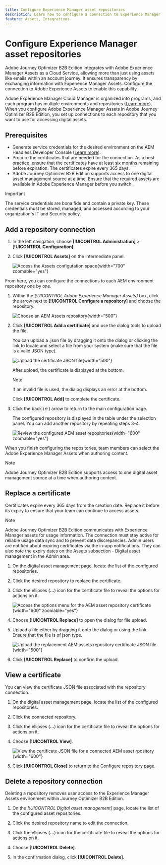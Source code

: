 ```yaml
---
title: Configure Experience Manager asset repositories
description: Learn how to configure a connection to Experience Manager Assets repositories for use in Journey Optimizer B2B Edition content authoring.
feature: Assets, Integrations
---
```

# Configure Experience Manager asset repositories

Adobe Journey Optimizer B2B Edition integrates with Adobe Experience Manager Assets as a Cloud Service, allowing more than just using assets like emails within an account journey. It ensures transparency by exchanging information with Experience Manager Assets. Configure the connection to Adobe Experience Assets to enable this capability.

Adobe Experience Manager Cloud Manager is organized into programs, and each program has multiple environments and repositories ([Learn more](https://experienceleague.adobe.com/en/docs/experience-manager-cloud-service/content/implementing/using-cloud-manager/programs/program-types)). When you configure Adobe Experience Manager Assets in Adobe Journey Optimizer B2B Edition, you set up connections to each repository that you want to use for accessing digital assets.

## Prerequisites

* Generate service credentials for the desired environment on the AEM Headless Developer Console ([Learn more](https://experienceleague.adobe.com/en/docs/experience-manager-learn/getting-started-with-aem-headless/authentication/service-credentials#generate-service-credentials)).
* Procure the certificates that are needed for the connection. As a best practice, ensure that the certificates have at least six months remaining before expiration. The certificates expire every 365 days.
* Adobe Journey Optimizer B2B Edition supports access to one digital asset management source at a time. Ensure that the required assets are available in Adobe Experience Manager before you switch.

>[!IMPORTANT]
>
>The service credentials are bona fide and contain a private key. These credentials must be stored, managed, and accessed according to your organization's IT and Security policy.

## Add a repository connection

1. In the left navigation, choose **[!UICONTROL Administration]** > **[!UICONTROL Configuration]**.

1. Click **[!UICONTROL Assets]** on the intermediate panel.

   ![Access the Assets configutation space](./assets/configuration-assets-aem.png){width="700" zoomable="yes"}

<!--   The default digital asset management option is configured as `Adobe Marketo Engage`.
-->
   From here, you can configure the connections to each AEM environment repository one by one.

1. Within the _[!UICONTROL Adobe Experience Manager Assets]_ box, click the arrow next to **[!UICONTROL Configure a repository]** and choose the repository.

   ![Choose an AEM Assets repository](./assets/configure-assets-aem-choose-respository.png){width="500"}

1. Click **[!UICONTROL Add a certificate]** and use the dialog tools to upload the file.

   You can upload a .json file by dragging it onto the dialog or clicking the link to locate and select a file from your system (make sure that the file is a valid JSON type).

   ![Upload the certificate JSON file](./assets/configuration-assets-aem-upload-cert.png){width="500"}
   
   After upload, the certificate is displayed at the bottom.

   >[!NOTE]
   >
   >If an invalid file is used, the dialog displays an error at the bottom.

   Click **[!UICONTROL Add]** to complete the certificate.

1. Click the back (←) arrow to return to the main configuration page.   

   The configured repository is displayed in the table under the selection panel. You can add another repository by repeating steps 3-4.

   ![Review the configured AEM asset repositories](./assets/configuration-assets-aem-repositories.png){width="600" zoomable="yes"}

When you finish configuring the repositories, team members can select the Adobe Experience Manager Assets when authoring content.

>[!NOTE]
>
>Adobe Journey Optimizer B2B Edition supports access to one digital asset management source at a time when authoring content. 

## Replace a certificate

Certificates expire every 365 days from the creation date. Replace it before its expiry to ensure that your team can continue to access assets.

>[!NOTE]
>
>Adobe Journey Optimizer B2B Edition communicates with Experience Manager assets for usage information. The connection must stay active for reliable usage data sync and to prevent data discrepancies. Admin users are notified about expiring certificates via the in-app notifications. They can also note the expiry dates on the Assets subsection - Digital asset management in the Admin area.

1. On the digital asset management page, locate the list of the configured repositories.

1. Click the desired repository to replace the certificate.

1. Click the ellipses (**...**) icon for the certificate file to reveal the options for actions on it.

   ![Access the options menu for the AEM asset repository certificate](./assets/configuration-assets-aem-repo-menu.png){width="600" zoomable="yes"}

1. Choose **[!UICONTROL Replace]** to open the dialog for file upload.

1. Upload a file either by dragging it onto the dialog or using the link. Ensure that the file is of json type.

   ![Upload the replacement AEM assets repository certificate JSON file](./assets/configuration-assets-aem-upload-replacement-cert.png){width="500"}

1. Click **[!UICONTROL Replace]** to confirm the upload.

## View a certificate

You can view the certificate JSON file associated with the repository connection. 

1. On the digital asset management page, locate the list of the configured repositories.

1. Click the connected repository.

1. Click the ellipses (**...**) icon for the certificate file to reveal the options for actions on it.

1. Choose **[!UICONTROL View]**.

   ![View the certificate JSON file for a connected AEM asset rpository](./assets/configuration-assets-aem-view-cert.png){width="600"}

1. Click **[!UICONTROL Close]** to return to the Configure repository page. 

## Delete a repository connection

Deleting a repository removes user access to the Experience Manager Assets environment within Journey Optimizer B2B Edition.

1. On the _[!UICONTROL Digital asset management]_ page, locate the list of the configured asset repositories.

1. Click the desired repository name to edit the connection.

1. Click the ellipses (**...**) icon for the certificate file to reveal the options for actions on it.

1. Choose **[!UICONTROL Delete]**.

1. In the confirmation dialog, click **[!UICONTROL Delete]**.
<!--

## Switch back to Adobe Marketo Engage Assets

Select Adobe Marketo Engage digital asset management in the Assets section.

After the confirmation, the Adobe Marketo Engage assets library is available for users.
-->
